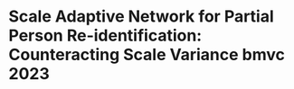 # Scale Adaptive Network for Partial Person Re-identification: Counteracting Scale Variance bmvc 2023
